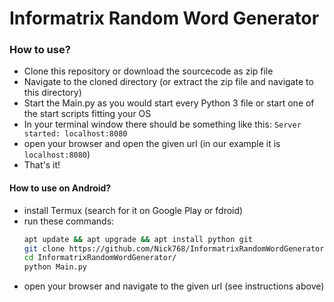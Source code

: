 # Informatrix Random Word Generator

### How to use?

-   Clone this repository or download the sourcecode as zip file
-   Navigate to the cloned directory (or extract the zip file and navigate to this directory)
-   Start the Main.py as you would start every Python 3 file or start one of the start scripts fitting your OS
-   In your terminal window there should be something like this: `Server started: localhost:8080`
-   open your browser and open the given url (in our example it is `localhost:8080`)
-   That's it!

#### How to use on Android?

-   install Termux (search for it on Google Play or fdroid)
-   run these commands:
    ```bash
    apt update && apt upgrade && apt install python git
    git clone https://github.com/Nick768/InformatrixRandomWordGenerator
    cd InformatrixRandomWordGenerator/
    python Main.py
    ```
-   open your browser and navigate to the given url (see instructions above)
